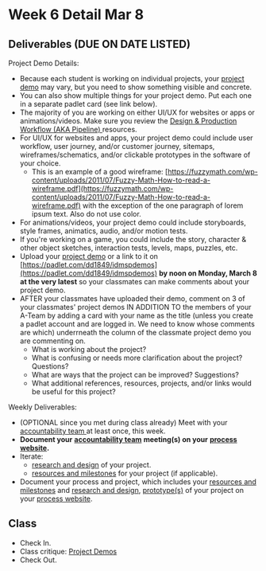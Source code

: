 # Week 6 Detail Mar 8

## Deliverables \(DUE ON DATE LISTED\)

Project Demo Details:

* Because each student is working on individual projects, your [project demo](../critiques-demos-presentations-and-exhibition/project_demo.md) may vary, but you need to show something visible and concrete. 
* You can also show multiple things for your project demo. Put each one in a separate padlet card \(see link below\).
* The majority of you are working on either UI/UX for websites or apps or animations/videos. Make sure you review the [Design & Production Workflow \(AKA Pipeline\) ](../design-and-production-workflow.md)resources.
* For UI/UX for websites and apps, your project demo could include user workflow, user journey, and/or customer journey, sitemaps, wireframes/schematics, and/or clickable prototypes in the software of your choice. 
  * This is an example of a good wireframe: [https://fuzzymath.com/wp-content/uploads/2011/07/Fuzzy-Math-How-to-read-a-wireframe.pdf](https://fuzzymath.com/wp-content/uploads/2011/07/Fuzzy-Math-How-to-read-a-wireframe.pdf) with the exception of the one paragraph of lorem ipsum text. Also do not use color.
* For animations/videos, your project demo could include storyboards, style frames, animatics, audio, and/or motion tests.  
* If you're working on a game, you could include the story, character & other object sketches, interaction tests, levels, maps, puzzles, etc. 
* Upload your [project demo](../critiques-demos-presentations-and-exhibition/project_demo.md) or a link to it on [https://padlet.com/dd1849/idmspdemos](https://padlet.com/dd1849/idmspdemos) **by noon on Monday, March 8 at the very latest** so your classmates can make comments about your project demo.
* AFTER your classmates have uploaded their demo, comment on 3 of your classmates' project demos IN ADDITION TO the members of your A-Team by adding a card with your name as the title \(unless you create a padlet account and are logged in. We need to know whose comments are which\) underrneath the column of the classmate project demo you are commenting on.
  * What is working about the project?
  * What is confusing or needs more clarification about the project? Questions?
  * What are ways that the project can be improved? Suggestions?
  * What additional references, resources, projects, and/or links would be useful for this project?

Weekly Deliverables:

* \(OPTIONAL since you met during class already\) Meet with your [accountability team ](../assignments/accountability_partner.md)at least once, this week. 
* **Document your** [**accountability team**](../assignments/accountability_partner.md) **meeting\(s\) on your** [**process website**](../website.md)**.**
* Iterate: 
  * [research and design](../project_plan/) of your project.
  * [resources and milestones](../project_plan/) for your project \(if applicable\).
* Document your process and project, which includes your [resources and milestones](../project_plan/) and [research and design](../project_plan/),  [prototype\(s\)](../project_plan/) of your project on your [process website](../website.md).

## Class

* Check In.
* Class critique: [Project Demos](../critiques-demos-presentations-and-exhibition/project_demo.md)
* Check Out.

